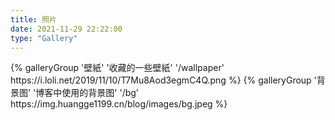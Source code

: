 ```yaml
---
title: 照片
date: 2021-11-29 22:22:00
type: "Gallery"
---
```

<div class="gallery-group-main">
{% galleryGroup '壁紙' '收藏的一些壁紙' '/wallpaper' https://i.loli.net/2019/11/10/T7Mu8Aod3egmC4Q.png %}
{% galleryGroup '背景图' '博客中使用的背景图' '/bg' https://img.huangge1199.cn/blog/images/bg.jpeg %}
</div>
